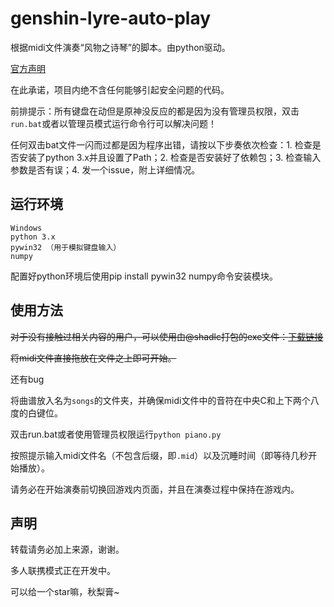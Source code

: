 # genshin-lyre-auto-play
根据midi文件演奏“风物之诗琴”的脚本。由python驱动。

[官方声明](./1.png)

在此承诺，项目内绝不含任何能够引起安全问题的代码。

前排提示：所有键盘在动但是原神没反应的都是因为没有管理员权限，双击`run.bat`或者以管理员模式运行命令行可以解决问题！

任何双击bat文件一闪而过都是因为程序出错，请按以下步奏依次检查：1. 检查是否安装了python 3.x并且设置了Path；2. 检查是否安装好了依赖包；3. 检查输入参数是否有误；4. 发一个issue，附上详细情况。

## 运行环境

```
Windows
python 3.x
pywin32 （用于模拟键盘输入）
numpy
```

配置好python环境后使用pip install pywin32 numpy命令安装模块。

## 使用方法

~~对于没有接触过相关内容的用户，可以使用由@shadlc打包的exe文件：[下载链接](https://github.com/Misaka17032/genshin-lyre-auto-play/releases/download/V1.0/piano.exe)~~

~~将midi文件直接拖放在文件之上即可开始。~~

还有bug

将曲谱放入名为`songs`的文件夹，并确保midi文件中的音符在中央C和上下两个八度的白键位。

双击run.bat或者使用管理员权限运行`python piano.py`

按照提示输入midi文件名（不包含后缀，即`.mid`）以及沉睡时间（即等待几秒开始播放）。

请务必在开始演奏前切换回游戏内页面，并且在演奏过程中保持在游戏内。

## 声明

转载请务必加上来源，谢谢。

多人联携模式正在开发中。

可以给一个star嘛，秋梨膏~

